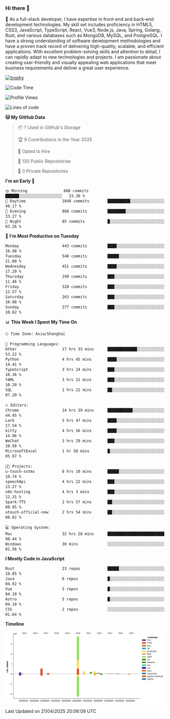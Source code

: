 ### Hi there 👋

🌱 As a full-stack developer, I have expertise in front-end and back-end development technologies. My skill set includes proficiency in HTML5, CSS3, JavaScript, TypeScript, React, Vue3, Node.js, Java, Spring, Golang, Rust, and various databases such as MongoDB, MySQL, and PostgreSQL. I have a strong understanding of software development methodologies and have a proven track record of delivering high-quality, scalable, and efficient applications. With excellent problem-solving skills and attention to detail, I can rapidly adapt to new technologies and projects. I am passionate about creating user-friendly and visually appealing web applications that meet business requirements and deliver a great user experience.

[![trophy](https://github-profile-trophy.vercel.app/?username=elton&rank=SECRET,SSS,SS,S,AAA,AA,A&theme=onedark&no-frame=true&margin-w=10)](https://github.com/ryo-ma/github-profile-trophy)

<!--START_SECTION:waka-->
![Code Time](http://img.shields.io/badge/Code%20Time-1%2C568%20hrs%2057%20mins-blue)

![Profile Views](http://img.shields.io/badge/Profile%20Views-0-blue)

![Lines of code](https://img.shields.io/badge/From%20Hello%20World%20I%27ve%20Written-5.6%20million%20lines%20of%20code-blue)

**🐱 My GitHub Data** 

> 📦 ? Used in GitHub's Storage 
 > 
> 🏆 9 Contributions in the Year 2025
 > 
> 💼 Opted to Hire
 > 
> 📜 130 Public Repositories 
 > 
> 🔑 0 Private Repositories 
 > 
**I'm an Early 🐤** 

```text
🌞 Morning                608 commits         ██████░░░░░░░░░░░░░░░░░░░   23.30 % 
🌆 Daytime                1048 commits        ██████████░░░░░░░░░░░░░░░   40.17 % 
🌃 Evening                868 commits         ████████░░░░░░░░░░░░░░░░░   33.27 % 
🌙 Night                  85 commits          █░░░░░░░░░░░░░░░░░░░░░░░░   03.26 % 
```
📅 **I'm Most Productive on Tuesday** 

```text
Monday                   443 commits         ████░░░░░░░░░░░░░░░░░░░░░   16.98 % 
Tuesday                  548 commits         █████░░░░░░░░░░░░░░░░░░░░   21.00 % 
Wednesday                451 commits         ████░░░░░░░░░░░░░░░░░░░░░   17.29 % 
Thursday                 299 commits         ███░░░░░░░░░░░░░░░░░░░░░░   11.46 % 
Friday                   328 commits         ███░░░░░░░░░░░░░░░░░░░░░░   12.57 % 
Saturday                 263 commits         ███░░░░░░░░░░░░░░░░░░░░░░   10.08 % 
Sunday                   277 commits         ███░░░░░░░░░░░░░░░░░░░░░░   10.62 % 
```


📊 **This Week I Spent My Time On** 

```text
🕑︎ Time Zone: Asia/Shanghai

💬 Programming Languages: 
Other                    17 hrs 33 mins      █████████████░░░░░░░░░░░░   53.22 % 
Python                   4 hrs 45 mins       ████░░░░░░░░░░░░░░░░░░░░░   14.41 % 
TypeScript               3 hrs 24 mins       ███░░░░░░░░░░░░░░░░░░░░░░   10.36 % 
YAML                     3 hrs 21 mins       ███░░░░░░░░░░░░░░░░░░░░░░   10.20 % 
SQL                      2 hrs 22 mins       ██░░░░░░░░░░░░░░░░░░░░░░░   07.20 % 

🔥 Editors: 
Chrome                   14 hrs 39 mins      ███████████░░░░░░░░░░░░░░   44.45 % 
Lark                     5 hrs 47 mins       ████░░░░░░░░░░░░░░░░░░░░░   17.54 % 
kitty                    4 hrs 56 mins       ████░░░░░░░░░░░░░░░░░░░░░   14.96 % 
WeChat                   3 hrs 29 mins       ███░░░░░░░░░░░░░░░░░░░░░░   10.58 % 
MicrosoftExcel           1 hr 58 mins        █░░░░░░░░░░░░░░░░░░░░░░░░   05.97 % 

🐱‍💻 Projects: 
u-touch-sstms            6 hrs 10 mins       █████░░░░░░░░░░░░░░░░░░░░   18.74 % 
speechApi                4 hrs 22 mins       ███░░░░░░░░░░░░░░░░░░░░░░   13.27 % 
n8n-hosting              4 hrs 3 mins        ███░░░░░░░░░░░░░░░░░░░░░░   12.31 % 
Spark-TTS                2 hrs 57 mins       ██░░░░░░░░░░░░░░░░░░░░░░░   08.95 % 
utouch-official-new      2 hrs 54 mins       ██░░░░░░░░░░░░░░░░░░░░░░░   08.82 % 

💻 Operating System: 
Mac                      32 hrs 28 mins      █████████████████████████   98.44 % 
Windows                  30 mins             ░░░░░░░░░░░░░░░░░░░░░░░░░   01.56 % 
```

**I Mostly Code in JavaScript** 

```text
Rust                     23 repos            █████░░░░░░░░░░░░░░░░░░░░   18.85 % 
Java                     6 repos             █░░░░░░░░░░░░░░░░░░░░░░░░   04.92 % 
Vue                      5 repos             █░░░░░░░░░░░░░░░░░░░░░░░░   04.10 % 
Astro                    5 repos             █░░░░░░░░░░░░░░░░░░░░░░░░   04.10 % 
CSS                      2 repos             ░░░░░░░░░░░░░░░░░░░░░░░░░   01.64 % 
```



**Timeline**

![Lines of Code chart](https://raw.githubusercontent.com/elton/elton/main/assets/bar_graph.png)


 Last Updated on 21/04/2025 20:06:09 UTC
<!--END_SECTION:waka-->

<!--
**elton/elton** is a ✨ _special_ ✨ repository because its `README.md` (this file) appears on your GitHub profile.

Here are some ideas to get you started:

- 🔭 I’m currently working on ...
- 🌱 I’m currently learning ...
- 👯 I’m looking to collaborate on ...
- 🤔 I’m looking for help with ...
- 💬 Ask me about ...
- 📫 How to reach me: ...
- 😄 Pronouns: ...
- ⚡ Fun fact: ...
-->
